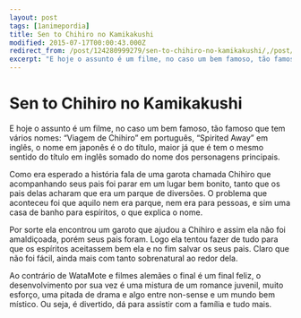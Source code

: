 ```yaml
---
layout: post
tags: [1animepordia]
title: Sen to Chihiro no Kamikakushi
modified: 2015-07-17T00:00:43.000Z
redirect_from: /post/124280999279/sen-to-chihiro-no-kamikakushi/,/post/124280999279/
excerpt: "E hoje o assunto é um filme, no caso um bem famoso, tão famoso que tem vários nomes: “Viagem de Chihiro” em português, “Spirited Away” em inglês, o nome em japonês é o do título, maior já que é tem o mesmo sentido do título em inglês somado do nome dos personagens principais."
---
```


Sen to Chihiro no Kamikakushi
=============================

E hoje o assunto é um filme, no caso um bem famoso, tão famoso que tem
vários nomes: “Viagem de Chihiro” em português, “Spirited Away” em
inglês, o nome em japonês é o do título, maior já que é tem o mesmo
sentido do título em inglês somado do nome dos personagens principais.

Como era esperado a história fala de uma garota chamada Chihiro que
acompanhando seus pais foi parar em um lugar bem bonito, tanto que os
pais delas acharam que era um parque de diversões. O problema que
aconteceu foi que aquilo nem era parque, nem era para pessoas, e sim uma
casa de banho para espíritos, o que explica o nome.

Por sorte ela encontrou um garoto que ajudou a Chihiro e assim ela não
foi amaldiçoada, porém seus pais foram. Logo ela tentou fazer de tudo
para que os espíritos aceitassem bem ela e no fim salvar os seus pais.
Claro que não foi fácil, ainda mais com tanto sobrenatural ao redor
dela.

Ao contrário de WataMote e filmes alemães o final é um final feliz, o
desenvolvimento por sua vez é uma mistura de um romance juvenil, muito
esforço, uma pitada de drama e algo entre non-sense e um mundo bem
místico. Ou seja, é divertido, dá para assistir com a família e tudo
mais.


